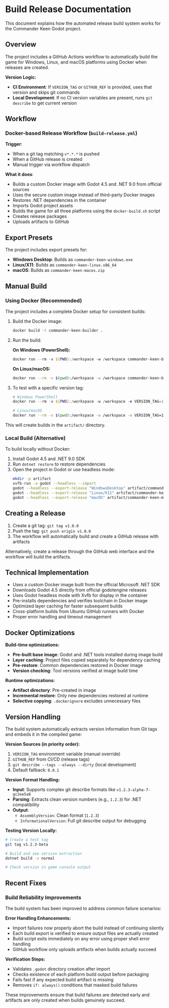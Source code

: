 # Build Release Documentation

This document explains how the automated release build system works for the Commander Keen Godot project.

## Overview

The project includes a GitHub Actions workflow to automatically build the game for Windows, Linux, and macOS platforms using Docker when releases are created.

**Version Logic:**
- **CI Environment**: If `VERSION_TAG` or `GITHUB_REF` is provided, uses that version and skips git commands
- **Local Development**: If no CI version variables are present, runs `git describe` to get current version

## Workflow

### Docker-based Release Workflow (`build-release.yml`)

**Trigger**: 
- When a git tag matching `v*.*.*` is pushed
- When a GitHub release is created
- Manual trigger via workflow dispatch

**What it does**:
- Builds a custom Docker image with Godot 4.5 and .NET 9.0 from official sources
- Uses the secure custom image instead of third-party Docker images
- Restores .NET dependencies in the container
- Imports Godot project assets
- Builds the game for all three platforms using the `docker-build.sh` script
- Creates release packages
- Uploads artifacts to GitHub

## Export Presets

The project includes export presets for:
- **Windows Desktop**: Builds as `commander-keen-windows.exe`
- **Linux/X11**: Builds as `commander-keen-linux.x86_64`
- **macOS**: Builds as `commander-keen-macos.zip`

## Manual Build

### Using Docker (Recommended)

The project includes a complete Docker setup for consistent builds:

1. Build the Docker image:
   ```bash
   docker build -t commander-keen-builder .
   ```

2. Run the build:
   
   **On Windows (PowerShell):**
   ```powershell
   docker run --rm -v ${PWD}:/workspace -w /workspace commander-keen-builder
   ```
   
   **On Linux/macOS:**
   ```bash
   docker run --rm -v $(pwd):/workspace -w /workspace commander-keen-builder
   ```

3. To test with a specific version tag:
   ```powershell
   # Windows PowerShell
   docker run --rm -v ${PWD}:/workspace -w /workspace -e VERSION_TAG=1.2.3 commander-keen-builder
   ```
   ```bash
   # Linux/macOS
   docker run --rm -v $(pwd):/workspace -w /workspace -e VERSION_TAG=1.2.3 commander-keen-builder
   ```

This will create builds in the `artifact/` directory.

### Local Build (Alternative)

To build locally without Docker:

1. Install Godot 4.5 and .NET 9.0 SDK
2. Run `dotnet restore` to restore dependencies
3. Open the project in Godot or use headless mode:
   ```bash
   mkdir -p artifact
   xvfb-run -a godot --headless --import
   godot --headless --export-release "WindowsDesktop" artifact/commander-keen-windows.exe
   godot --headless --export-release "Linux/X11" artifact/commander-keen-linux.x86_64
   godot --headless --export-release "macOS" artifact/commander-keen-macos.zip
   ```

## Creating a Release

1. Create a git tag: `git tag v1.0.0`
2. Push the tag: `git push origin v1.0.0`
3. The workflow will automatically build and create a GitHub release with artifacts

Alternatively, create a release through the GitHub web interface and the workflow will build the artifacts.

## Technical Implementation

- Uses a custom Docker image built from the official Microsoft .NET SDK
- Downloads Godot 4.5 directly from official godotengine releases  
- Uses Godot headless mode with Xvfb for display in the container
- Pre-installs dependencies and verifies toolchain in Docker image
- Optimized layer caching for faster subsequent builds
- Cross-platform builds from Ubuntu GitHub runners with Docker
- Proper error handling and timeout management

## Docker Optimizations

**Build-time optimizations:**
- **Pre-built base image**: Godot and .NET tools installed during image build
- **Layer caching**: Project files copied separately for dependency caching
- **Pre-restore**: Common dependencies restored in Docker image
- **Version checking**: Tool versions verified at image build time

**Runtime optimizations:**
- **Artifact directory**: Pre-created in image
- **Incremental restore**: Only new dependencies restored at runtime
- **Selective copying**: `.dockerignore` excludes unnecessary files

## Version Handling

The build system automatically extracts version information from Git tags and embeds it in the compiled game:

**Version Sources (in priority order):**
1. `VERSION_TAG` environment variable (manual override)
2. `GITHUB_REF` from CI/CD (release tags)
3. `git describe --tags --always --dirty` (local development)
4. Default fallback: `0.0.1`

**Version Format Handling:**
- **Input**: Supports complex git describe formats like `v1.2.3-alpha-7-gc2ee5a8`
- **Parsing**: Extracts clean version numbers (e.g., `1.2.3`) for .NET compatibility
- **Output**: 
  - `AssemblyVersion`: Clean format (`1.2.3`)
  - `InformationalVersion`: Full git describe output for debugging

**Testing Version Locally:**
```bash
# Create a test tag
git tag v1.2.3-beta

# Build and see version extraction
dotnet build -v normal

# Check version in game console output
```

## Recent Fixes

### Build Reliability Improvements

The build system has been improved to address common failure scenarios:

**Error Handling Enhancements:**
- Import failures now properly abort the build instead of continuing silently
- Each build export is verified to ensure output files are actually created
- Build script exits immediately on any error using proper shell error handling
- GitHub workflow only uploads artifacts when builds actually succeed

**Verification Steps:**
- Validates `.godot` directory creation after import
- Checks existence of each platform build output before packaging
- Fails fast if any expected build artifact is missing
- Removes `if: always()` conditions that masked build failures

These improvements ensure that build failures are detected early and artifacts are only created when builds genuinely succeed.
